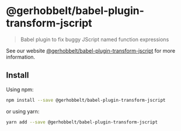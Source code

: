 # @gerhobbelt/babel-plugin-transform-jscript

> Babel plugin to fix buggy JScript named function expressions

See our website [@gerhobbelt/babel-plugin-transform-jscript](https://new.babeljs.io/docs/en/next/babel-plugin-transform-jscript.html) for more information.

## Install

Using npm:

```sh
npm install --save @gerhobbelt/babel-plugin-transform-jscript
```

or using yarn:

```sh
yarn add --save @gerhobbelt/babel-plugin-transform-jscript
```
